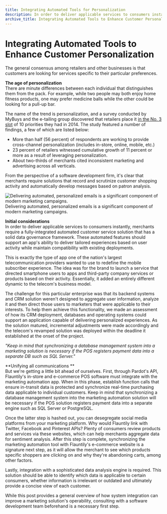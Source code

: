 ```yaml
---
title: Integrating Automated Tools for Personalization
description: In order to deliver applicable services to consumers instantly, merchants require a fully-integrated automated customer service solution.
archive_title: Integrating Automated Tools to Enhance Customer Personalization
---
```


# Integrating Automated Tools to Enhance Customer Personalization

The general consensus among retailers and other businesses is that customers are looking for services specific to their particular preferences. 

**The age of personalization**  
There are minute differences between each individual that distinguishes them from the pack. For example, while two people may both enjoy home fitness products, one may prefer medicine balls while the other could be looking for a pull-up bar. 

The name of the trend is personalization, and a survey conducted by MyBuys and the e-tailing group discovered that retailers place it [in the No. 3 slot](http://www.mybuys.com/wp-content/uploads/MyBuys-eTailing-Consumer-Survey-eBook-May-2014.pdf) of 10 priorities they had in 2014. The study featured a number of findings, a few of which are listed below:

  * More than half (56 percent) of respondents are working to provide cross-channel personalization (includes in-store, online, mobile, etc.) 
  * 23 percent of retailers witnessed cumulative growth of 11 percent or more as a result of leveraging personalization.
  * About two-thirds of merchants cited inconsistent marketing and advertising across all verticals. 

From the perspective of a software development firm, it's clear that merchants require solutions that record and scrutinize customer shopping activity and automatically develop messages based on patron analysis. 

![Delivering automated, personalized emails is a significant component of modern marketing campaigns. ](http://pictures.brafton.com/x_0_0_0_14107325_800.jpg)Delivering automated, personalized emails is a significant component of modern marketing campaigns.

**Initial considerations**  
In order to deliver applicable services to consumers instantly, merchants require a fully-integrated automated customer service solution that has a solid data governance framework. These automated features should support an app's ability to deliver tailored experiences based on user activity while maintain compatibility with existing deployments.

This is exactly the type of app one of the nation's largest telecommunication providers wanted to use to redefine the mobile subscriber experience. The idea was for the brand to launch a service that directed smartphone users to apps and third-party company services or products based on their activity. Essentially, it added an entirely different dynamic to the telecom's business model. 

The challenge for this particular enterprise was that its backend systems and CRM solution weren't designed to aggregate user information, analyze it and then direct those users to marketers that were applicable to their interests. To help them achieve this functionality, we made an assessment of how its CRM deployment, databases and operating systems could support an application capable of delivering personalized experiences. As the solution matured, incremental adjustments were made accordingly and the telecom's revamped solution was deployed within the deadline it established at the onset of the project. 

_"Keep in mind that synchronizing a database management system into a marketing solution is necessary if the POS registers payment data into a separate DB such as SQL Server."_

**Unifying all communications **  
But we're getting a little bit ahead of ourselves. First, through Pardot's API, Flauntily's in-store and e-commerce POS software must integrate with the marketing automation app. When in this phase, establish function calls that ensure in-transit data is protected and synchronize real-time purchasing data applicable to individual customers. Keep in mind that synchronizing a database management system into the marketing automation solution will be necessary if the POS solution registers payment data into a separate engine such as SQL Server or PostgreSQL. 

Once the latter step is hashed out, you can desegregate social media platforms from your marketing platform. Why would Flauntily link with Twitter, Facebook and Pinterest APIs? Plenty of consumers review products and services via these websites, which can help merchants aggregate data for sentiment analysis. After this step is complete, synchronizing the marketing automation tool with Flauntily's e-commerce website is a signature next step, as it will allow the merchant to see which products specific shoppers are clicking on and why they're abandoning carts, among other factors. 

Lastly, integration with a sophisticated data analysis engine is required. This solution should be able to identify which data is applicable to certain consumers, whether information is irrelevant or outdated and ultimately provide a concise view of each customer. 

While this post provides a general overview of how system integration can improve a marketing solution's operability, consulting with a software development team beforehand is a necessary first step.
